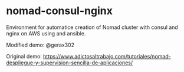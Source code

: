 # nomad-consul-nginx
Environment for automatice creation of Nomad cluster with consul and nginx on AWS using and ansible.

Modified demo: @gerax302

Original demo:
https://www.adictosaltrabajo.com/tutoriales/nomad-despliegue-y-supervision-sencilla-de-aplicaciones/
